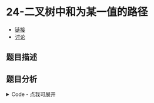 # 24-二叉树中和为某一值的路径

- [链接](https://www.nowcoder.com/practice/b736e784e3e34731af99065031301bca)
- [讨论](https://www.nowcoder.com/questionTerminal/b736e784e3e34731af99065031301bca)

## 题目描述

## 题目分析

<details>
<summary>Code - 点我可展开</summary>

<<<@/books/code/jz/24.cpp

</details>

